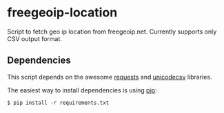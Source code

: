 freegeoip-location
==================

Script to fetch geo ip location from freegeoip.net. Currently supports only CSV output format.

Dependencies
------------

This script depends on the awesome [requests](http://python-requests.org/) and [unicodecsv](https://github.com/jdunck/python-unicodecsv) libraries.

The easiest way to install dependencies is using [pip](http://pip-installer.org/):

``
$ pip install -r requirements.txt
``
